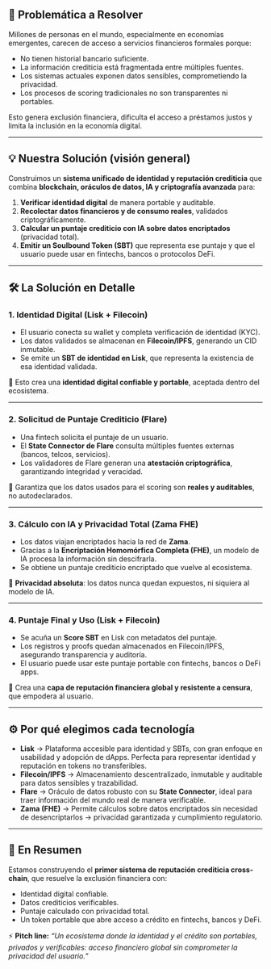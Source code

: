 ## 🚨 **Problemática a Resolver**

Millones de personas en el mundo, especialmente en economías emergentes, carecen de acceso a servicios financieros formales porque:

* No tienen historial bancario suficiente.
* La información crediticia está fragmentada entre múltiples fuentes.
* Los sistemas actuales exponen datos sensibles, comprometiendo la privacidad.
* Los procesos de scoring tradicionales no son transparentes ni portables.

Esto genera exclusión financiera, dificulta el acceso a préstamos justos y limita la inclusión en la economía digital.

---

## 💡 **Nuestra Solución (visión general)**

Construimos un **sistema unificado de identidad y reputación crediticia** que combina **blockchain, oráculos de datos, IA y criptografía avanzada** para:

1. **Verificar identidad digital** de manera portable y auditable.
2. **Recolectar datos financieros y de consumo reales**, validados criptográficamente.
3. **Calcular un puntaje crediticio con IA sobre datos encriptados** (privacidad total).
4. **Emitir un Soulbound Token (SBT)** que representa ese puntaje y que el usuario puede usar en fintechs, bancos o protocolos DeFi.

---

## 🛠️ **La Solución en Detalle**

### **1. Identidad Digital (Lisk + Filecoin)**

* El usuario conecta su wallet y completa verificación de identidad (KYC).
* Los datos validados se almacenan en **Filecoin/IPFS**, generando un CID inmutable.
* Se emite un **SBT de identidad en Lisk**, que representa la existencia de esa identidad validada.

📌 Esto crea una **identidad digital confiable y portable**, aceptada dentro del ecosistema.

---

### **2. Solicitud de Puntaje Crediticio (Flare)**

* Una fintech solicita el puntaje de un usuario.
* El **State Connector de Flare** consulta múltiples fuentes externas (bancos, telcos, servicios).
* Los validadores de Flare generan una **atestación criptográfica**, garantizando integridad y veracidad.

📌 Garantiza que los datos usados para el scoring son **reales y auditables**, no autodeclarados.

---

### **3. Cálculo con IA y Privacidad Total (Zama FHE)**

* Los datos viajan encriptados hacia la red de **Zama**.
* Gracias a la **Encriptación Homomórfica Completa (FHE)**, un modelo de IA procesa la información sin descifrarla.
* Se obtiene un puntaje crediticio encriptado que vuelve al ecosistema.

📌 **Privacidad absoluta**: los datos nunca quedan expuestos, ni siquiera al modelo de IA.

---

### **4. Puntaje Final y Uso (Lisk + Filecoin)**

* Se acuña un **Score SBT** en Lisk con metadatos del puntaje.
* Los registros y proofs quedan almacenados en Filecoin/IPFS, asegurando transparencia y auditoría.
* El usuario puede usar este puntaje portable con fintechs, bancos o DeFi apps.

📌 Crea una **capa de reputación financiera global y resistente a censura**, que empodera al usuario.

---

## ⚙️ **Por qué elegimos cada tecnología**

* **Lisk** → Plataforma accesible para identidad y SBTs, con gran enfoque en usabilidad y adopción de dApps. Perfecta para representar identidad y reputación en tokens no transferibles.
* **Filecoin/IPFS** → Almacenamiento descentralizado, inmutable y auditable para datos sensibles y trazabilidad.
* **Flare** → Oráculo de datos robusto con su **State Connector**, ideal para traer información del mundo real de manera verificable.
* **Zama (FHE)** → Permite cálculos sobre datos encriptados sin necesidad de desencriptarlos → privacidad garantizada y cumplimiento regulatorio.

---

## 🎯 **En Resumen**

Estamos construyendo el **primer sistema de reputación crediticia cross-chain**, que resuelve la exclusión financiera con:

* Identidad digital confiable.
* Datos crediticios verificables.
* Puntaje calculado con privacidad total.
* Un token portable que abre acceso a crédito en fintechs, bancos y DeFi.

⚡ **Pitch line:**
*“Un ecosistema donde la identidad y el crédito son portables, privados y verificables: acceso financiero global sin comprometer la privacidad del usuario.”*

